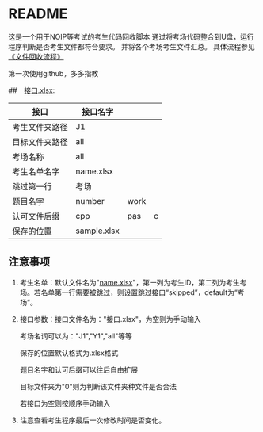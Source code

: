 # README

这是一个用于NOIP等考试的考生代码回收脚本
通过将考场代码整合到U盘，运行程序判断是否考生文件都符合要求。
并将各个考场考生文件汇总。
具体流程参见[《文件回收流程》](.//文件回收流程.md)



第一次使用github，多多指教



##　[接口.xlsx](.//接口.xlsx):

| 接口           | 接口名字    |      |      |
| -------------- | ----------- | ---- | ---- |
| 考生文件夹路径 | J1          |      |      |
| 目标文件夹路径 | all         |      |      |
| 考场名称       | all         |      |      |
| 考生名单名字   | name.xlsx   |      |      |
| 跳过第一行     | 考场        |      |      |
| 题目名字       | number      | work |      |
| 认可文件后缀   | cpp         | pas  | c    |
| 保存的位置     | sample.xlsx |      |      |





## 注意事项

1. 考生名单：默认文件名为"[name.xlsx](name.xlsx)"，第一列为考生ID，第二列为考生考场。若名单第一行需要被跳过，则设置跳过接口“skipped”，default为“考场”。

2. 接口参数：接口文件名为："接口.xlsx"，为空则为手动输入

   考场名词可以为："J1","Y1","all"等等

   保存的位置默认格式为.xlsx格式

   题目名字和认可后缀可以往后自由扩展

   目标文件夹为"0"则为判断该文件夹种文件是否合法

   若接口为空则按顺序手动输入

3.  注意查看考生程序最后一次修改时间是否变化。

